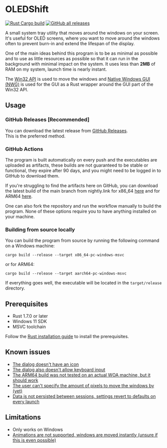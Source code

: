# OLEDShift

[![Rust Cargo build](https://github.com/Marko19907/OLEDShift/actions/workflows/rust.yml/badge.svg)](https://github.com/Marko19907/OLEDShift/actions/workflows/rust.yml)
<a title="Text" href="https://github.com/Marko19907/OLEDShift/releases/latest"><img alt="GitHub all releases" src="https://img.shields.io/github/downloads/Marko19907/OLEDShift/total?label=GitHub%20downloads"></a>

A small system tray utility that moves around the windows on your screen.
It's useful for OLED screens, where you want to move around the windows often to prevent burn-in and extend the lifespan of the display.

One of the main ideas behind this program is to be as minimal as possible and to use as little resources as possible so that it can run in the background with minimal impact on the system.
It uses less than **2MB** of RAM on my system, launch time is nearly instant.

The [Win32 API](https://docs.microsoft.com/en-us/windows/win32/apiindex/windows-api-list) is used to move the windows
and [Native Windows GUI (NWG)](https://github.com/gabdube/native-windows-gui) is used for the GUI as a Rust wrapper around the GUI part of the Win32 API.

## Usage

### GitHub Releases [Recommended]

You can download the latest release from [GitHub Releases](https://github.com/Marko19907/OLEDShift/releases). <br>
This is the preferred method.

### GitHub Actions

The program is built automatically on every push and the executables are uploaded as artifacts, these builds are not guaranteed to be stable or functional, they expire after 90 days, and you might need to be logged in to GitHub to download them.

If you're struggling to find the artifacts here on GitHub, you can download the latest build of the main branch from nightly.link for x86_64 [here](https://nightly.link/Marko19907/OLEDShift/workflows/rust/main/windows-x64-binaries.zip) 
and for ARM64 [here](https://nightly.link/Marko19907/OLEDShift/workflows/rust/main/windows-arm64-binaries.zip).

One can also fork the repository and run the workflow manually to build the program. None of these options require you to have anything installed on your machine.

### Building from source locally

You can build the program from source by running the following command on a Windows machine:

```shell
cargo build --release --target x86_64-pc-windows-msvc
```

or for ARM64:

```shell
cargo build --release --target aarch64-pc-windows-msvc
```

If everything goes well, the executable will be located in the `target/release` directory.


## Prerequisites

- Rust 1.7.0 or later
- Windows 11 SDK
- MSVC toolchain

Follow the [Rust installation guide](https://rust-lang.github.io/rustup/installation/windows-msvc.html) to install the prerequisites.


## Known issues

* [The dialog doesn't have an icon](https://github.com/Marko19907/OLEDShift/issues/3)
* [The dialog also doesn't allow keyboard input](https://github.com/Marko19907/OLEDShift/issues/4)
* [The ARM64 build was not tested on an actual WOA machine, but it should work](https://github.com/Marko19907/OLEDShift/issues/5)
* [The user can't specify the amount of pixels to move the windows by (yet)](https://github.com/Marko19907/OLEDShift/issues/6)
* [Data is not persisted between sessions, settings revert to defaults on every launch](https://github.com/Marko19907/OLEDShift/issues/9)

## Limitations

* Only works on Windows
* [Animations are not supported, windows are moved instantly (unsure if this is even possible)](https://github.com/Marko19907/OLEDShift/issues/8)
